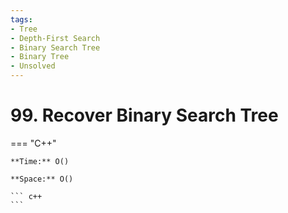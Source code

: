 ```yaml
---
tags:
- Tree
- Depth-First Search
- Binary Search Tree
- Binary Tree
- Unsolved
---
```



# 99. Recover Binary Search Tree

=== "C++"

    **Time:** O()

    **Space:** O()

    ``` c++
    ```